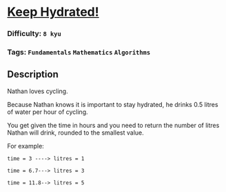 # [Keep Hydrated!](https://www.codewars.com/kata/582cb0224e56e068d800003c)

### Difficulty: `8 kyu`

### Tags: `Fundamentals` `Mathematics` `Algorithms`

## Description

Nathan loves cycling.

Because Nathan knows it is important to stay hydrated, he drinks 0.5 litres of water per hour of cycling.

You get given the time in hours and you need to return the number of litres Nathan will drink, rounded to the smallest value.

For example:

```
time = 3 ----> litres = 1

time = 6.7---> litres = 3

time = 11.8--> litres = 5
```